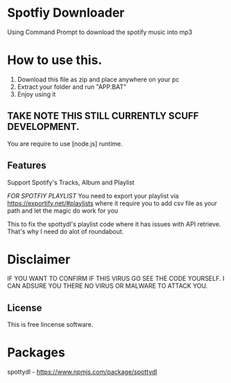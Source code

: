 # Spotfiy Downloader
Using Command Prompt to download the spotify music into mp3

# How to use this.
1) Download this file as zip and place anywhere on your pc
2) Extract your folder and run "APP.BAT"
3) Enjoy using it


## TAKE NOTE THIS STILL CURRENTLY SCUFF DEVELOPMENT.
You are require to use [node.js] runtime. 

## Features
Support Spotify's Tracks, Album and Playlist


*FOR SPOTFIY PLAYLIST*
You need to export your playlist via https://exportify.net/#playlists where it require you to add csv file as your path
and let the magic do work for you

This to fix the spottydl's playlist code where it has issues with API retrieve. That's why I need do alot of roundabout.


# Disclaimer
IF YOU WANT TO CONFIRM IF THIS VIRUS GO SEE THE CODE YOURSELF. I CAN ADSURE YOU THERE NO VIRUS OR MALWARE TO ATTACK YOU.

## License
This is free lincense software.

# Packages
spottydl - https://www.npmjs.com/package/spottydl
